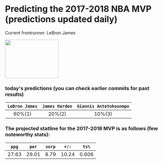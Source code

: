 # Predicting the 2017-2018 NBA MVP (predictions updated daily)
Current frontrunner: LeBron James

<img src="http://a.espncdn.com/combiner/i?img=/i/headshots/nba/players/full/1966.png&w=350&h=254" width="175" height="127">

### today's predictions (you can check earlier commits for past results)

| `LeBron James` | `James Harden` | `Giannis Antetokounmpo` |
|:---:|:---:|:---:|
| 60%(1) | 20%(2) | 10%(3) |

### The projected statline for the 2017-2018 MVP is as follows (few noteworthy stats):

| `ppg` | `per` | `vorp` | `+/-` | `ts%` |
|:---:|:---:|:---:|:---:|:---:|
| 27.63 | 29.01 | 8.79 | 10.24 | 0.606 |